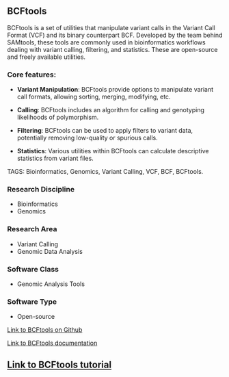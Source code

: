 ## BCFtools

BCFtools is a set of utilities that manipulate variant calls in the Variant Call Format (VCF) and its binary counterpart BCF. Developed by the team behind SAMtools, these tools are commonly used in bioinformatics workflows dealing with variant calling, filtering, and statistics. These are open-source and freely available utilities.

### Core features:

- **Variant Manipulation**: BCFtools provide options to manipulate variant call formats, allowing sorting, merging, modifying, etc.

- **Calling**: BCFtools includes an algorithm for calling and genotyping likelihoods of polymorphism.

- **Filtering**: BCFtools can be used to apply filters to variant data, potentially removing low-quality or spurious calls.

- **Statistics**: Various utilities within BCFtools can calculate descriptive statistics from variant files.

TAGS: Bioinformatics, Genomics, Variant Calling, VCF, BCF, BCFtools.

### Research Discipline

- Bioinformatics
- Genomics

### Research Area

- Variant Calling 
- Genomic Data Analysis

### Software Class

- Genomic Analysis Tools

### Software Type

- Open-source

[Link to BCFtools on Github](https://github.com/samtools/bcftools)

[Link to BCFtools documentation](http://samtools.github.io/bcftools/bcftools.html)

[Link to BCFtools tutorial](https://samtools.github.io/bcftools/howtos/variant-calling.html)
--------------------------------------
